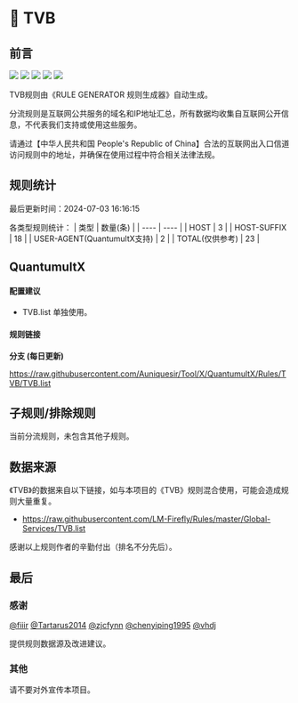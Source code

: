 # 🧸 TVB

## 前言

![](https://shields.io/badge/-移除重复规则-ff69b4) ![](https://shields.io/badge/-DOMAIN与DOMAIN--SUFFIX合并-green) ![](https://shields.io/badge/-DOMAIN--SUFFIX间合并-critical) ![](https://shields.io/badge/-DOMAIN--SUFFIX与DOMAIN--KEYWORD合并-blue) ![](https://shields.io/badge/-IP--CIDR(6)合并-blueviolet) 

TVB规则由《RULE GENERATOR 规则生成器》自动生成。

分流规则是互联网公共服务的域名和IP地址汇总，所有数据均收集自互联网公开信息，不代表我们支持或使用这些服务。

请通过【中华人民共和国 People's Republic of China】合法的互联网出入口信道访问规则中的地址，并确保在使用过程中符合相关法律法规。

## 规则统计

最后更新时间：2024-07-03 16:16:15

各类型规则统计：
| 类型 | 数量(条)  | 
| ---- | ----  |
| HOST | 3  | 
| HOST-SUFFIX | 18  | 
| USER-AGENT(QuantumultX支持) | 2  | 
| TOTAL(仅供参考) | 23  | 


## QuantumultX 

#### 配置建议
- TVB.list 单独使用。

#### 规则链接
**分支 (每日更新)**

https://raw.githubusercontent.com/Auniquesir/Tool/X/QuantumultX/Rules/TVB/TVB.list











## 子规则/排除规则


当前分流规则，未包含其他子规则。

## 数据来源

《TVB》的数据来自以下链接，如与本项目的《TVB》规则混合使用，可能会造成规则大量重复。

- https://raw.githubusercontent.com/LM-Firefly/Rules/master/Global-Services/TVB.list


感谢以上规则作者的辛勤付出（排名不分先后）。

## 最后

### 感谢

[@fiiir](https://github.com/fiiir) [@Tartarus2014](https://github.com/Tartarus2014) [@zjcfynn](https://github.com/zjcfynn) [@chenyiping1995](https://github.com/chenyiping1995) [@vhdj](https://github.com/vhdj)

提供规则数据源及改进建议。

### 其他

请不要对外宣传本项目。